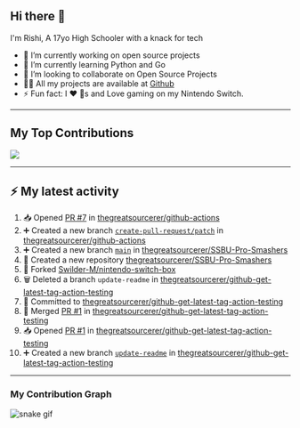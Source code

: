 ## Hi there 👋

I'm Rishi, A 17yo High Schooler with a knack for tech

- 🔭 I’m currently working on open source projects
- 🌱 I’m currently learning Python and Go
- 👯 I’m looking to collaborate on Open Source Projects
- 👨‍💻 All my projects are available at [Github](https://github.com/thegreatsourcerer)
- ⚡ Fun fact: I ❤️ 🐶s and Love gaming on my Nintendo Switch.

---

## My Top Contributions

![](https://github-contributor-stats.vercel.app/api?username=thegreatsourcerer&limit=5&theme=dark&combine_all_yearly_contributions=true)


---

## :zap: My latest activity

<!--START_SECTION:activity-->
1. 📥 Opened [PR #7](https://github.com/thegreatsourcerer/github-actions/pull/7) in [thegreatsourcerer/github-actions](https://github.com/thegreatsourcerer/github-actions)
2. ➕ Created a new branch [`create-pull-request/patch`](https://github.com/thegreatsourcerer/github-actions/tree/create-pull-request/patch) in [thegreatsourcerer/github-actions](https://github.com/thegreatsourcerer/github-actions)
3. ➕ Created a new branch [`main`](https://github.com/thegreatsourcerer/SSBU-Pro-Smashers/tree/main) in [thegreatsourcerer/SSBU-Pro-Smashers](https://github.com/thegreatsourcerer/SSBU-Pro-Smashers)
4. 🎉 Created a new repository [thegreatsourcerer/SSBU-Pro-Smashers](https://github.com/thegreatsourcerer/SSBU-Pro-Smashers)
5. 🍴 Forked [Swilder-M/nintendo-switch-box](https://github.com/Swilder-M/nintendo-switch-box)
6. 🗑️ Deleted a branch `update-readme` in [thegreatsourcerer/github-get-latest-tag-action-testing](https://github.com/thegreatsourcerer/github-get-latest-tag-action-testing)
7. 📝 Committed to [thegreatsourcerer/github-get-latest-tag-action-testing](https://github.com/thegreatsourcerer/github-get-latest-tag-action-testing/commit/fb88680579dae81c60965a9e1bf61f6654e7bd13)
8. 🔀 Merged [PR #1](https://github.com/thegreatsourcerer/github-get-latest-tag-action-testing/pull/1) in [thegreatsourcerer/github-get-latest-tag-action-testing](https://github.com/thegreatsourcerer/github-get-latest-tag-action-testing)
9. 📥 Opened [PR #1](https://github.com/thegreatsourcerer/github-get-latest-tag-action-testing/pull/1) in [thegreatsourcerer/github-get-latest-tag-action-testing](https://github.com/thegreatsourcerer/github-get-latest-tag-action-testing)
10. ➕ Created a new branch [`update-readme`](https://github.com/thegreatsourcerer/github-get-latest-tag-action-testing/tree/update-readme) in [thegreatsourcerer/github-get-latest-tag-action-testing](https://github.com/thegreatsourcerer/github-get-latest-tag-action-testing)
<!--END_SECTION:activity-->

---

### My Contribution Graph

![snake gif](https://github.com/thegreatsourcerer/thegreatsourcerer/blob/output/ocean.gif)

